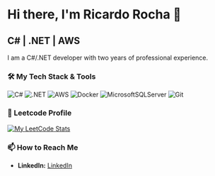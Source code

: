 # Hi there, I'm Ricardo Rocha 👋

## C# | .NET | AWS

I am a C#/.NET developer with two years of professional experience. 

### 🛠️ My Tech Stack & Tools

![C#](https://img.shields.io/badge/c%23-%23239120.svg?style=for-the-badge&logo=c-sharp&logoColor=white)
![.NET](https://img.shields.io/badge/.NET-5C2D91?style=for-the-badge&logo=dotnet&logoColor=white)
![AWS](https://img.shields.io/badge/AWS-%23FF9900.svg?style=for-the-badge&logo=amazon-aws&logoColor=white)
![Docker](https://img.shields.io/badge/docker-%230db7ed.svg?style=for-the-badge&logo=docker&logoColor=white)
![MicrosoftSQLServer](https://img.shields.io/badge/Microsoft%20SQL%20Server-CC2927?style=for-the-badge&logo=microsoft%20sql%20server&logoColor=white)
![Git](https://img.shields.io/badge/git-%23F05033.svg?style=for-the-badge&logo=git&logoColor=white)

### 🧠 Leetcode Profile

[![My LeetCode Stats](https://leetcard.jacoblin.cool/Roshaa?theme=dark&font=Syne%20Mono)](https://leetcode.com/u/Roshaa/)


### 📫 How to Reach Me

*   **LinkedIn:** [LinkedIn](https://www.linkedin.com/in/ricardo-rocha-43bb952b9/)

